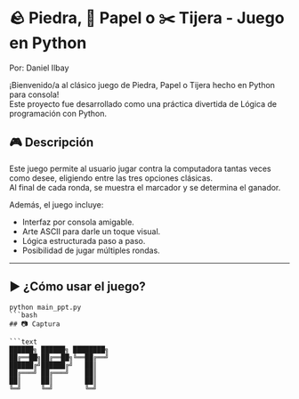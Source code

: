 # 🪨 Piedra, 📄 Papel o ✂️ Tijera - Juego en Python
Por: Daniel Ilbay 

¡Bienvenido/a al clásico juego de Piedra, Papel o Tijera hecho en Python para consola!  
Este proyecto fue desarrollado como una práctica divertida de Lógica de programación con Python.

## 🎮 Descripción

Este juego permite al usuario jugar contra la computadora tantas veces como desee, eligiendo entre las tres opciones clásicas.  
Al final de cada ronda, se muestra el marcador y se determina el ganador.

Además, el juego incluye:

- Interfaz por consola amigable.
- Arte ASCII para darle un toque visual.
- Lógica estructurada paso a paso.
- Posibilidad de jugar múltiples rondas.

---
## ▶️ ¿Cómo usar el juego?
```text
python main_ppt.py
```bash
## 📷 Captura

```text
██████╗ ██████╗ ████████╗
██╔══██╗██╔══██╗╚══██╔══╝
██████╔╝██████╔╝   ██║   
██╔═══╝ ██╔═══╝    ██║   
██║     ██║        ██║   
╚═╝     ╚═╝        ╚═╝



